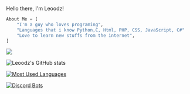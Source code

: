 Hello there, I'm Leoodz!
```py
About Me = [
    "I'm a guy who loves programing",
    "Languages that i know Python,C, Html, PHP, CSS, JavaScript, C#"
    "Love to learn new stuffs from the internet",
]
```

![](https://komarev.com/ghpvc/?username=leoodz)

![Leoodz's GitHub stats](https://github-readme-stats.vercel.app/api?username=leoodz&show_icons=true&theme=dracula)

[![Most Used Languages](https://github-readme-stats.vercel.app/api/top-langs/?username=leoodz&layout=compact&theme=dracula)](https://github.com/leoodz/github-readme-stats)

[![Discord Bots](https://top.gg/api/widget/856174195787300905.svg)](https://top.gg/bot/856174195787300905)
